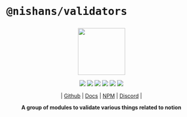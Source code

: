 # <pre>@nishans/validators</pre>

<p align="center">
  <img width="125" src="https://github.com/Devorein/Nishan/blob/master/docs/static/img/validators/logo.svg"/>
</p>

<p align="center">
  <img src="https://img.shields.io/bundlephobia/minzip/@nishans/validators?label=minzipped&style=flat&color=%23bb0a1e"/>
  <img src="https://img.shields.io/npm/dw/@nishans/validators?style=flat&color=orange"/>
  <img src="https://img.shields.io/github/issues/devorein/nishan/@nishans/validators?color=yellow"/>
  <img src="https://img.shields.io/npm/v/@nishans/validators?color=%2303C04A"/>
  <img src="https://img.shields.io/codecov/c/github/devorein/Nishan?flag=validators&color=blue"/>
  <img src="https://img.shields.io/librariesio/release/npm/@nishans/validators?color=%234B0082">
</p>

<p align="center">
  | <a href="https://github.com/Devorein/Nishan/tree/master/packages/validators">Github</a> |
  <a href="https://nishan-docs.netlify.app/docs/validators/">Docs</a> |
  <a href="https://www.npmjs.com/package/@nishans/validators">NPM</a> |
  <a href="https://discord.com/invite/SpwHCz8ysx">Discord</a> |
</p>

<p align="center"><b>A group of modules to validate various things related to notion</b></p>